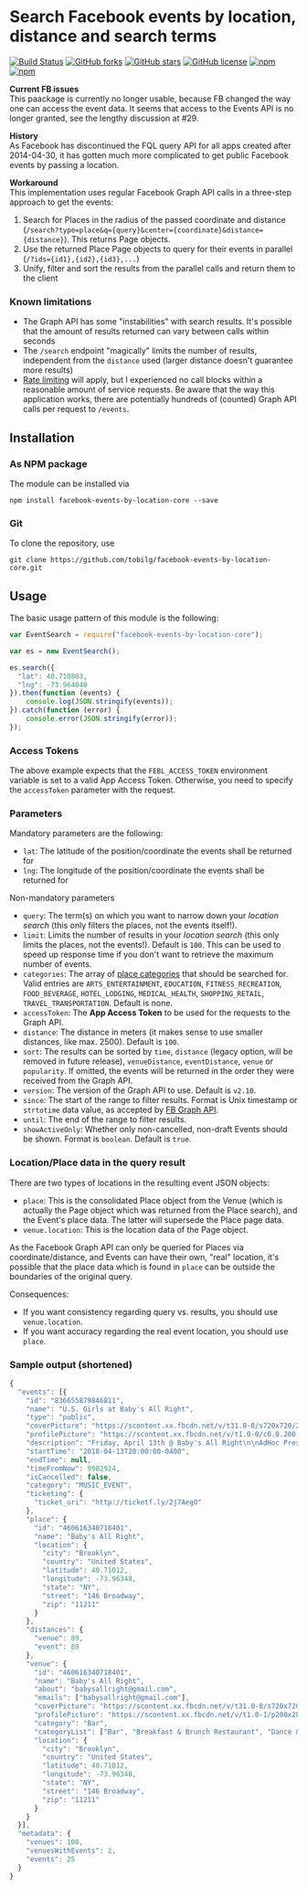 # Search Facebook events by location, distance and search terms

[![Build Status](https://travis-ci.org/tobilg/facebook-events-by-location-core.svg?branch=master)](https://travis-ci.org/tobilg/facebook-events-by-location-core)
[![GitHub forks](https://img.shields.io/github/forks/tobilg/facebook-events-by-location-core.svg)](https://github.com/tobilg/facebook-events-by-location-core/network)
[![GitHub stars](https://img.shields.io/github/stars/tobilg/facebook-events-by-location-core.svg)](https://github.com/tobilg/facebook-events-by-location-core/stargazers)
[![GitHub license](https://img.shields.io/badge/license-MIT-blue.svg)](https://raw.githubusercontent.com/tobilg/facebook-events-by-location-core/master/LICENSE)
[![npm](https://img.shields.io/npm/v/facebook-events-by-location-core.svg)]()
[![npm](https://img.shields.io/npm/dt/facebook-events-by-location-core.svg)]()

**Current FB issues**  
This paackage is currently no longer usable, because FB changed the way one can access the event data. It seems that access to the Events API is no longer granted, see the lengthy discussion at #29. 

**History**  
As Facebook has discontinued the FQL query API for all apps created after 2014-04-30, it has gotten much more complicated to get public Facebook events by passing a location.

**Workaround**   
This implementation uses regular Facebook Graph API calls in a three-step approach to get the events:

1. Search for Places in the radius of the passed coordinate and distance (`/search?type=place&q={query}&center={coordinate}&distance={distance}`). This returns Page objects.
2. Use the returned Place Page objects to query for their events in parallel (`/?ids={id1},{id2},{id3},...`)
3. Unify, filter and sort the results from the parallel calls and return them to the client

### Known limitations

* The Graph API has some "instabilities" with search results. It's possible that the amount of results returned can vary between calls within seconds
* The `/search` endpoint "magically" limits the number of results, independent from the `distance` used (larger distance doesn't guarantee more results)
* [Rate limiting](https://developers.facebook.com/docs/graph-api/advanced/rate-limiting) will apply, but I experienced no call blocks within a reasonable amount of service requests. Be aware that the way this application works, there are potentially hundreds of (counted) Graph API calls per request to `/events`.

## Installation

### As NPM package

The module can be installed via 

`npm install facebook-events-by-location-core --save`

### Git

To clone the repository, use

`git clone https://github.com/tobilg/facebook-events-by-location-core.git`

## Usage

The basic usage pattern of this module is the following:

```javascript
var EventSearch = require("facebook-events-by-location-core");

var es = new EventSearch();

es.search({
  "lat": 40.710803,
  "lng": -73.964040
}).then(function (events) {
    console.log(JSON.stringify(events));
}).catch(function (error) {
    console.error(JSON.stringify(error));
});
```

### Access Tokens

The above example expects that the `FEBL_ACCESS_TOKEN` environment variable is set to a valid App Access Token. Otherwise, you need to specify the `accessToken` parameter with the request.

### Parameters

Mandatory parameters are the following:

* `lat`: The latitude of the position/coordinate the events shall be returned for
* `lng`: The longitude of the position/coordinate the events shall be returned for

Non-mandatory parameters

* `query`: The term(s) on which you want to narrow down your *location search* (this only filters the places, not the events itself!).
* `limit`: Limits the number of results in your *location search* (this only limits the places, not the events!). Default is `100`. This can be used to speed up response time if you don't want to retrieve the maximum number of events.
* `categories`: The array of [place categories](https://developers.facebook.com/docs/places/web/search#categories) that should be searched for. Valid entries are `ARTS_ENTERTAINMENT`, `EDUCATION`, `FITNESS_RECREATION`, `FOOD_BEVERAGE`, `HOTEL_LODGING`, `MEDICAL_HEALTH`, `SHOPPING_RETAIL`, `TRAVEL_TRANSPORTATION`. Default is none.  
* `accessToken`: The **App Access Token** to be used for the requests to the Graph API.
* `distance`: The distance in meters (it makes sense to use smaller distances, like max. 2500). Default is `100`.
* `sort`: The results can be sorted by `time`, `distance` (legacy option, will be removed in future release), `venueDistance`, `eventDistance`, `venue` or `popularity`. If omitted, the events will be returned in the order they were received from the Graph API.
* `version`: The version of the Graph API to use. Default is `v2.10`.
* `since`: The start of the range to filter results. Format is Unix timestamp or `strtotime` data value, as accepted by [FB Graph API](https://developers.facebook.com/docs/graph-api/using-graph-api#time).
* `until`: The end of the range to filter results.
* `showActiveOnly`: Whether only non-cancelled, non-draft Events should be shown. Format is `boolean`. Default is `true`.

### Location/Place data in the query result

There are two types of locations in the resulting event JSON objects:

* `place`: This is the consolidated Place object from the Venue (which is actually the Page object which was returned from the Place search), and the Event's place data. The latter will supersede the Place page data.
* `venue.location`: This is the location data of the Page object.

As the Facebook Graph API can only be queried for Places via coordinate/distance, and Events can have their own, "real" location, it's possible that the place data which is found in `place` can be outside the boundaries of the original query. 

Consequences:
* If you want consistency regarding query vs. results, you should use `venue.location`. 
* If you want accuracy regarding the real event location, you should use `place`.  

### Sample output (shortened)

```javascript
{
  "events": [{
    "id": "836655879846811",
    "name": "U.S. Girls at Baby's All Right",
    "type": "public",
    "coverPicture": "https://scontent.xx.fbcdn.net/v/t31.0-8/s720x720/24883312_1521878931228093_3223523563973203944_o.jpg?oh=9bc3e5c5d45e39c542b057b92df95243&oe=5AC0353F",
    "profilePicture": "https://scontent.xx.fbcdn.net/v/t1.0-0/c0.0.200.200/p200x200/24862268_1521878931228093_3223523563973203944_n.jpg?oh=23ec7dc943402ec7e0137f2d17f27719&oe=5AC246F8",
    "description": "Friday, April 13th @ Baby's All Right\n\nAdHoc Presents\n\nU.S. Girls\n\nTickets:  http://ticketf.ly/2j7AegO\n\n| Baby's All Right |\n146 Broadway @ Bedford Ave | Williamsburg, Brooklyn \nJMZ-Marcy, L-Bedford, G-Broadway | 8pm | $12 | 21+\n\nCheck out our calendar and sign up for our mailing list http://adhocpresents.com/",
    "startTime": "2018-04-13T20:00:00-0400",
    "endTime": null,
    "timeFromNow": 9982924,
    "isCancelled": false,
    "category": "MUSIC_EVENT",
    "ticketing": {
      "ticket_uri": "http://ticketf.ly/2j7AegO"
    },
    "place": {
      "id": "460616340718401",
      "name": "Baby's All Right",
      "location": {
        "city": "Brooklyn",
        "country": "United States",
        "latitude": 40.71012,
        "longitude": -73.96348,
        "state": "NY",
        "street": "146 Broadway",
        "zip": "11211"
      }
    },
    "distances": {
      "venue": 89,
      "event": 89
    },
    "venue": {
      "id": "460616340718401",
      "name": "Baby's All Right",
      "about": "babysallright@gmail.com",
      "emails": ["babysallright@gmail.com"],
      "coverPicture": "https://scontent.xx.fbcdn.net/v/t31.0-8/s720x720/20507438_1418517768261582_7945740169309872258_o.jpg?oh=24280a4732605e140c227db955c8d5e0&oe=5AC6B878",
      "profilePicture": "https://scontent.xx.fbcdn.net/v/t1.0-1/p200x200/1480734_642185745894792_5820988503650852577_n.png?oh=c6e72b8a5645644e7dd3eb3d2161329f&oe=5AC0CD2D",
      "category": "Bar",
      "categoryList": ["Bar", "Breakfast & Brunch Restaurant", "Dance & Night Club"],
      "location": {
        "city": "Brooklyn",
        "country": "United States",
        "latitude": 40.71012,
        "longitude": -73.96348,
        "state": "NY",
        "street": "146 Broadway",
        "zip": "11211"
      }
    }
  }],
  "metadata": {
    "venues": 100,
    "venuesWithEvents": 2,
    "events": 25
  }
}
```
